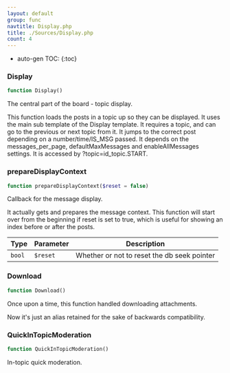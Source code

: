 ```yaml
---
layout: default
group: func
navtitle: Display.php
title: ./Sources/Display.php
count: 4
---
```

* auto-gen TOC:
{:toc}
### Display

```php
function Display()
```
The central part of the board - topic display.

This function loads the posts in a topic up so they can be displayed.
It uses the main sub template of the Display template.
It requires a topic, and can go to the previous or next topic from it.
It jumps to the correct post depending on a number/time/IS_MSG passed.
It depends on the messages_per_page, defaultMaxMessages and enableAllMessages settings.
It is accessed by ?topic=id_topic.START.

### prepareDisplayContext

```php
function prepareDisplayContext($reset = false)
```
Callback for the message display.

It actually gets and prepares the message context.
This function will start over from the beginning if reset is set to true, which is
useful for showing an index before or after the posts.

Type|Parameter|Description
---|---|---
`bool`|`$reset`|Whether or not to reset the db seek pointer

### Download

```php
function Download()
```
Once upon a time, this function handled downloading attachments.

Now it's just an alias retained for the sake of backwards compatibility.

### QuickInTopicModeration

```php
function QuickInTopicModeration()
```
In-topic quick moderation.



